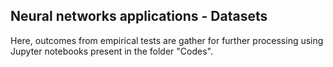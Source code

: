## Neural networks applications - Datasets

Here, outcomes from empirical tests are gather for further processing using Jupyter notebooks present in the folder "Codes".

